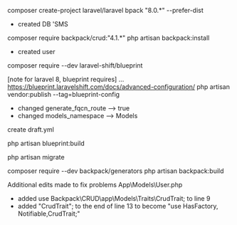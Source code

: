 composer create-project laravel/laravel bpack "8.0.*" --prefer-dist
- created DB 'SMS

composer require backpack/crud:"4.1.*"
php artisan backpack:install
- created user

composer require --dev laravel-shift/blueprint

[note for laravel 8, blueprint requires] ... https://blueprint.laravelshift.com/docs/advanced-configuration/
php artisan vendor:publish --tag=blueprint-config 
- changed generate_fqcn_route --> true
- changed models_namespace --> Models

create draft.yml

php artisan blueprint:build

php artisan migrate

composer require --dev backpack/generators
php artisan backpack:build

Additional edits made to fix problems
App\Models\User.php
- added use Backpack\CRUD\app\Models\Traits\CrudTrait; to line 9
- added "CrudTrait"; to the end of line 13 to become "use HasFactory, Notifiable,CrudTrait;"
